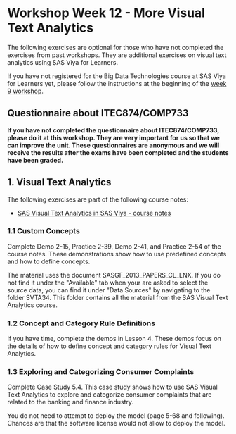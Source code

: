 # Workshop Week 12 - More Visual Text Analytics

The following exercises are optional for those who have not completed the exercises from past workshops. They are additional exercises on visual text analytics using SAS Viya for Learners.

If you have not registered for the Big Data Technologies course at SAS Viya for Learners yet, please follow the instructions at the beginning of the [week 9 workshop](W09.md).

## Questionnaire about ITEC874/COMP733

**If you have not completed the questionnaire about ITEC874/COMP733, please do it at this workshop. They are very important for us so that we can improve the unit. These questionnaires are anonymous and we will receive the results after the exams have been completed and the students have been graded.**

## 1. Visual Text Analytics

The following exercises are part of the following course notes:

* [SAS Visual Text Analytics in SAS Viya - course notes](../reading/LWSVTA34_001.pdf)

### 1.1 Custom Concepts

Complete Demo 2-15, Practice 2-39, Demo 2-41, and Practice 2-54 of the course notes. These demonstrations show how to use predefined concepts and how to define concepts.

The material uses the document SASGF_2013_PAPERS_CL_LNX. If you do not find it under the "Available" tab when your are asked to select the source data, you can find it under "Data Sources" by navigating to the folder SVTA34. This folder contains all the material from the SAS Visual Text Analytics course.


### 1.2 Concept and Category Rule Definitions

If you have time, complete the demos in Lesson 4. These demos focus on the details of how to define concept and category rules for Visual Text Analytics.

### 1.3 Exploring and Categorizing Consumer Complaints

Complete Case Study 5.4. This case study shows how to use SAS Visual Text Analytics to explore and categorize consumer complaints that are related to the banking and finance industry.

You do not need to attempt to deploy the model (page 5-68 and following). Chances are that the software license would not allow to deploy the model.

